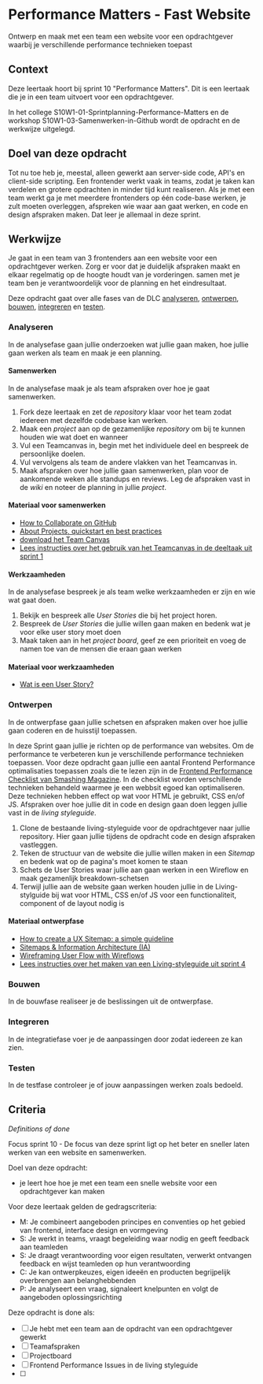 # Performance Matters - Fast Website

Ontwerp en maak met een team een website voor een opdrachtgever waarbij je verschillende performance technieken toepast

## Context
Deze leertaak hoort bij sprint 10 "Performance Matters". Dit is een leertaak die je in een team uitvoert voor een opdrachtgever.

In het college S10W1-01-Sprintplanning-Performance-Matters en de workshop S10W1-03-Samenwerken-in-Github wordt de opdracht en de werkwijze uitgelegd.


## Doel van deze opdracht

Tot nu toe heb je, meestal, alleen gewerkt aan server-side code, API's en client-side scripting. Een frontender werkt vaak in teams, zodat je taken kan verdelen en grotere opdrachten in minder tijd kunt realiseren. 
Als je met een team werkt ga je met meerdere frontenders op één code-base werken, je zult moeten overleggen, afspreken wie waar aan gaat werken, en code en design afspraken maken. Dat leer je allemaal in deze sprint.  


## Werkwijze

Je gaat in een team van 3 frontenders aan een website voor een opdrachtgever werken. Zorg er voor dat je duidelijk afspraken maakt en elkaar regelmatig op de hoogte houdt van je vorderingen. samen met je team ben je verantwoordelijk voor de planning en het eindresultaat. 

Deze opdracht gaat over alle fases van de DLC [analyseren](#analyseren), [ontwerpen](#ontwerpen), [bouwen](#bouwen), [integreren](#integreren) en [testen](#testen).

### Analyseren
In de analysefase gaan jullie onderzoeken wat jullie gaan maken, hoe jullie gaan werken als team en maak je een planning. 

#### Samenwerken
In de analysefase maak je als team afspraken over hoe je gaat samenwerken.

1. Fork deze leertaak en zet de _repository_ klaar voor het team zodat iedereen met dezelfde codebase kan werken. 
2. Maak een _project_ aan op de gezamenlijke _repository_ om bij te kunnen houden wie wat doet en wanneer
3. Vul een Teamcanvas in, begin met het individuele deel en bespreek de persoonlijke doelen. 
4. Vul vervolgens als team de andere vlakken van het Teamcanvas in.
5. Maak afspraken over hoe jullie gaan samenwerken, plan voor de aankomende weken alle standups en reviews. Leg de afspraken vast in de _wiki_ en noteer de planning in jullie _project_. 
 

#### Materiaal voor samenwerken

- [How to Collaborate on GitHub](https://code.tutsplus.com/tutorials/how-to-collaborate-on-github--net-34267)
- [About Projects, quickstart en best practices](https://docs.github.com/en/issues/planning-and-tracking-with-projects/learning-about-projects/about-projects)
- [download het Team Canvas](https://github.com/fdnd-task/performance-matters-fast-website/blob/main/docs/Teamcanvas.pdf)
- [Lees instructies over het gebruik van het Teamcanvas in de deeltaak uit sprint 1](https://github.com/fdnd-task/your-tribe-team-canvas)


#### Werkzaamheden
In de analysefase bespreek je als team welke werkzaamheden er zijn en wie wat gaat doen. 

1. Bekijk en bespreek alle _User Stories_ die bij het project horen. 
2. Bespreek de _User Stories_ die jullie willen gaan maken en bedenk wat je voor elke user story moet doen
3. Maak taken aan in het _project board_, geef ze een prioriteit en voeg de namen toe van de mensen die eraan gaan werken

#### Materiaal voor werkzaamheden

- [Wat is een User Story?](https://agilescrumgroup.nl/wat-is-een-user-story/)


### Ontwerpen
In de ontwerpfase gaan jullie schetsen en afspraken maken over hoe jullie gaan coderen en de huisstijl toepassen.

In deze Sprint gaan jullie je richten op de performance van websites. Om de performance te verbeteren kun je verschillende performance technieken toepassen.  Voor deze opdracht gaan jullie een aantal Frontend Performance optimalisaties toepassen zoals die te lezen zijn in de [Frontend Performance Checklist van Smashing Magazine](https://www.smashingmagazine.com/2021/01/front-end-performance-2021-free-pdf-checklist/). 
In de checklist worden verschillende technieken behandeld waarmee je een webbsit egoed kan optimaliseren. Deze technieken hebben effect op wat voor HTML je gebruikt, CSS en/of JS. Afspraken over hoe jullie dit in code en design gaan doen leggen jullie vast in de _living styleguide_. 

1. Clone de bestaande living-styleguide voor de opdrachtgever naar jullie repository. Hier gaan jullie tijdens de opdracht code en design afspraken vastleggen. 
2. Teken de structuur van de website die jullie willen maken in een _Sitemap_ en bedenk wat op de pagina's moet komen te staan
3. Schets de User Stories waar jullie aan gaan werken in een Wireflow en maak gezamenlijk breakdown-schetsen 
4. Terwijl jullie aan de website gaan werken houden jullie in de Living-stylguide bij wat voor HTML, CSS en/of JS voor een functionaliteit, component of de layout nodig is

#### Materiaal ontwerpfase

- [How to create a UX Sitemap: a simple guideline](https://uxdesign.cc/how-to-create-a-ux-sitemap-a-simple-guideline-8786c16f85c1)
- [Sitemaps & Information Architecture (IA)](https://xd.adobe.com/ideas/process/information-architecture/sitemap-and-information-architecture/)
- [Wireframing User Flow with Wireflows](https://balsamiq.com/learn/articles/wireflows/)
- [Lees instructies over het maken van een Living-styleguide uit sprint 4](https://github.com/fdnd-task/look-and-feel-living-styleguide/)


### Bouwen
In de bouwfase realiseer je de beslissingen uit de ontwerpfase.

### Integreren
In de integratiefase voer je de aanpassingen door zodat iedereen ze kan zien.

### Testen
In de testfase controleer je of jouw aanpassingen werken zoals bedoeld.



## Criteria
*Definitions of done*

Focus sprint 10 - De focus van deze sprint ligt op het beter en sneller laten werken van een website en samenwerken.


Doel van deze opdracht:

* je leert hoe hoe je met een team een snelle website voor een opdrachtgever kan maken


Voor deze leertaak gelden de gedragscriteria:

* M: Je combineert aangeboden principes en conventies op het gebied van frontend, interface design en vormgeving
* S: Je werkt in teams, vraagt begeleiding waar nodig en geeft feedback aan teamleden
* S: Je draagt verantwoording voor eigen resultaten, verwerkt ontvangen feedback en wijst teamleden op hun verantwoording
* C: Je kan ontwerpkeuzes, eigen ideeën en producten begrijpelijk overbrengen aan belanghebbenden
* P: Je analyseert een vraag, signaleert knelpunten en volgt de aangeboden oplossingsrichting

Deze opdracht is done als:

- [ ] Je hebt met een team aan de opdracht van een opdrachtgever gewerkt
- [ ] Teamafspraken
- [ ] Projectboard
- [ ] Frontend Performance Issues in de living styleguide
- [ ] 

